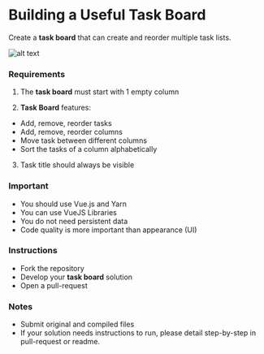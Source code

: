 # Building a Useful Task Board

Create a **task board** that can create and reorder multiple task lists.

![alt text](https://i.ibb.co/sC18XsH/Capture.png "Task Board")


### Requirements

1. The **task board** must start with 1 empty column

2. **Task Board** features:
  * Add, remove, reorder tasks
  * Add, remove, reorder columns
  * Move task between different columns
  * Sort the tasks of a column alphabetically

3. Task title should always be visible


### Important

   - You should use Vue.js and Yarn
   - You can use VueJS Libraries
   - You do not need persistent data
   - Code quality is more important than appearance (UI)
  
### Instructions

  - Fork the repository
  - Develop your **task board** solution
  - Open a pull-request


### Notes

  - Submit original and compiled files
  - If your solution needs instructions to run, please detail step-by-step in pull-request or readme.
